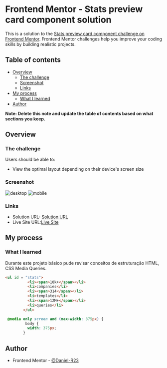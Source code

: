# Frontend Mentor - Stats preview card component solution

This is a solution to the [Stats preview card component challenge on Frontend Mentor](https://www.frontendmentor.io/challenges/stats-preview-card-component-8JqbgoU62). Frontend Mentor challenges help you improve your coding skills by building realistic projects. 

## Table of contents

- [Overview](#overview)
  - [The challenge](#the-challenge)
  - [Screenshot](#screenshot)
  - [Links](#links)
- [My process](#my-process)
  - [What I learned](#what-i-learned)
- [Author](#author)

**Note: Delete this note and update the table of contents based on what sections you keep.**

## Overview

### The challenge

Users should be able to:

- View the optimal layout depending on their device's screen size

### Screenshot

![desktop](https://user-images.githubusercontent.com/53978097/127674670-e54a9d9d-e47b-4c1e-850c-2e38594ee510.png)
![mobile](https://user-images.githubusercontent.com/53978097/127674794-1dad6dc5-6a71-44fe-a781-bc0421da6b12.png)

### Links

- Solution URL: [Solution URL](https://github.com/Daniel-R23/stats-preview-card-component)
- Live Site URL:[Live Site](https://daniel-r23.github.io/stats-preview-card-component)

## My process

### What I learned

Durante este projeto básico pude revisar conceitos de estruturação HTML, CSS Media Queries.

```html
<ul id = "stats">
          <li><span>10k+</span></li>
          <li>companies</li>
          <li><span>314</span></li>
          <li>templates</li>
          <li><span>12M+</span></li>
          <li>queries</li>
        </ul>
```
```css
 @media only screen and (max-width: 375px) {
         body {
          width: 375px;
        }
```

## Author

- Frontend Mentor - [@Daniel-R23](https://www.frontendmentor.io/profile/Daniel-R23)
